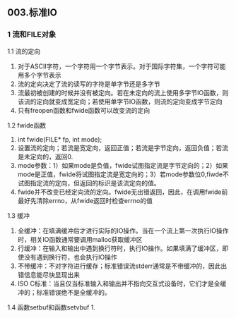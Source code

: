 ## **003.标准IO**

### **1 流和FILE对象**

1.1 流的定向
  1. 对于ASCII字符，一个字符用一个字节表示。对于国际字符集，一个字符可能用多个字节表示
  2. 流的定向决定了流的读写的字符是单字节还是多字节
  3. 流最初被创建的时候并没有被定向。若在未定向的流上使用多字节IO函数，则该流的定向就变成宽定向；若使用单字节IO函数，则流的定向变成字节定向
  4. 只有freopen函数和fwide函数可以改变流的定向    

1.2 fwide函数
  1. int fwide(FILE* fp, int mode);
  2. 设置流的定向；若流是宽定向，返回正值；若流是字节定向，返回负值；若流是未定向的，返回0.
  3. mode参数：1）如果mode是负值，fwide试图指定流是字节定向的；2）如果mode是正值，fwide将试图指定流是宽定向的；3）若mode参数位0,fiwde不试图指定流的定向，但返回的标识是该流定向的值。
  4. fwide并不改变已经定向流的定向。fwide无出错返回，因此，在调用fwide前最好先清除errno，从fwide返回时检查errno的值    

1.3 缓冲
  1. 全缓冲：在填满缓冲后才进行实际的IO操作。当在一个流上第一次执行IO操作时，相关IO函数通常要调用malloc获取缓冲区
  2. 行缓冲：在输入和输出中遇到换行符时，执行IO操作。如果填满了缓冲区，即使没有遇到换行符，也会执行IO操作
  3. 不带缓冲：不对字符进行缓存；标准错误流stderr通常是不带缓冲的，因此出错信息能尽快显现出来   
  4. ISO C标准：当且仅当标准输入和输出并不指向交互式设备时，它们才是全缓冲的；标准错误绝不是全缓冲的。     

1.4 函数setbuf和函数setvbuf
  1. 




